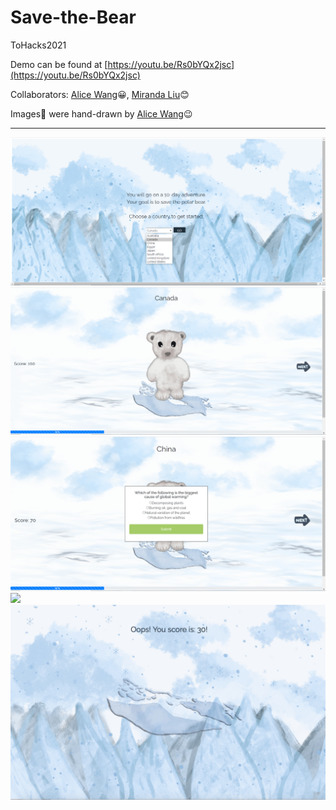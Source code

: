 # Save-the-Bear
ToHacks2021

Demo can be found at [https://youtu.be/Rs0bYQx2jsc](https://youtu.be/Rs0bYQx2jsc)

Collaborators: [Alice Wang](https://github.com/alicewangzm/Save-the-bears-TOHACKS2021/)😀, [Miranda Liu](https://github.com/mingyuliuu?tab=repositories)😊

Images💖 were hand-drawn by [Alice Wang](https://github.com/alicewangzm/Save-the-bears-TOHACKS2021/)😉

-------------------
![](index.png)
![](blink.png)
![](Question.png)
![](yeah.png)
![](oops.jpg)
